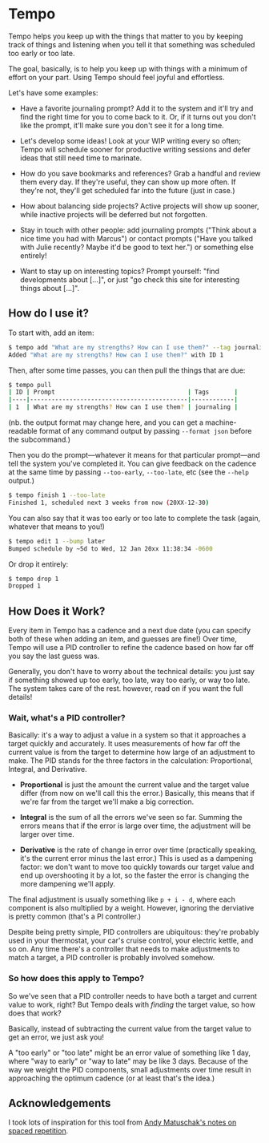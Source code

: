 # Tempo

Tempo helps you keep up with the things that matter to you by keeping track of things and listening when you tell it that something was scheduled too early or too late.

The goal, basically, is to help you keep up with things with a minimum of effort on your part.
Using Tempo should feel joyful and effortless.

Let's have some examples:

- Have a favorite journaling prompt?
  Add it to the system and it'll try and find the right time for you to come back to it.
  Or, if it turns out you don't like the prompt, it'll make sure you don't see it for a long time.

- Let's develop some ideas!
  Look at your WIP writing every so often; Tempo will schedule sooner for productive writing sessions and defer ideas that still need time to marinate.

- How do you save bookmarks and references?
  Grab a handful and review them every day.
  If they're useful, they can show up more often.
  If they're not, they'll get scheduled far into the future (just in case.)

- How about balancing side projects?
  Active projects will show up sooner, while inactive projects will be deferred but not forgotten.

- Stay in touch with other people: add journaling prompts ("Think about a nice time you had with Marcus") or contact prompts ("Have you talked with Julie recently? Maybe it'd be good to text her.") or something else entirely!

- Want to stay up on interesting topics?
  Prompt yourself: "find developments about […]", or just "go check this site for interesting things about […]".

## How do I use it?

To start with, add an item:

```bash
$ tempo add "What are my strengths? How can I use them?" --tag journaling
Added "What are my strengths? How can I use them?" with ID 1
```

Then, after some time passes, you can then pull the things that are due:

```bash
$ tempo pull
| ID | Prompt                                     | Tags       |
|----|--------------------------------------------|------------|
| 1  | What are my strengths? How can I use them? | journaling |
```

(nb. the output format may change here, and you can get a machine-readable format of any command output by passing `--format json` before the subcommand.)

Then you do the prompt—whatever it means for that particular prompt—and tell the system you've completed it.
You can give feedback on the cadence at the same time by passing `--too-early`, `--too-late`, etc (see the `--help` output.)

```bash
$ tempo finish 1 --too-late
Finished 1, scheduled next 3 weeks from now (20XX-12-30)
```

You can also say that it was too early or too late to complete the task (again, whatever that means to you!)

```bash
$ tempo edit 1 --bump later
Bumped schedule by ~5d to Wed, 12 Jan 20xx 11:38:34 -0600
```

Or drop it entirely:

```bash
$ tempo drop 1
Dropped 1
```

## How Does it Work?

Every item in Tempo has a cadence and a next due date (you can specify both of these when adding an item, and guesses are fine!)
Over time, Tempo will use a PID controller to refine the cadence based on how far off you say the last guess was.

Generally, you don't have to worry about the technical details: you just say if something showed up too early, too late, way too early, or way too late.
The system takes care of the rest.
however, read on if you want the full details!

### Wait, what's a PID controller?

Basically: it's a way to adjust a value in a system so that it approaches a target quickly and accurately.
It uses measurements of how far off the current value is from the target to determine how large of an adjustment to make.
The PID stands for the three factors in the calculation: Proportional, Integral, and Derivative.

- **Proportional** is just the amount the current value and the target value differ (from now on we'll call this the error.)
  Basically, this means that if we're far from the target we'll make a big correction.

- **Integral** is the sum of all the errors we've seen so far.
  Summing the errors means that if the error is large over time, the adjustment will be larger over time.

- **Derivative** is the rate of change in error over time (practically speaking, it's the current error minus the last error.)
  This is used as a dampening factor: we don't want to move too quickly towards our target value and end up overshooting it by a lot, so the faster the error is changing the more dampening we'll apply.

The final adjustment is usually something like `p + i - d`, where each component is also multiplied by a weight.
However, ignoring the derviative is pretty common (that's a PI controller.)

Despite being pretty simple, PID controllers are ubiquitous: they're probably used in your thermostat, your car's cruise control, your electric kettle, and so on.
Any time there's a controller that needs to make adjustments to match a target, a PID controller is probably involved somehow.

### So how does this apply to Tempo?

So we've seen that a PID controller needs to have both a target and current value to work, right?
But Tempo deals with *finding* the target value, so how does that work?

Basically, instead of subtracting the current value from the target value to get an error, we just ask you!

A "too early" or "too late" might be an error value of something like 1 day, where "way to early" or "way to late" may be like 3 days.
Because of the way we weight the PID components, small adjustments over time result in approaching the optimum cadence (or at least that's the idea.)

## Acknowledgements

I took lots of inspiration for this tool from [Andy Matuschak's notes on spaced repetition](https://notes.andymatuschak.org/z2gqazXUkf9qyFjMQg4W3dw6yegnAJszvDywN).
